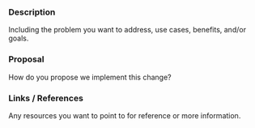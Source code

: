 <!--

Have you read Formidable's Code of Conduct? By filing an Issue, you are expected to comply with it, including treating everyone with respect: https://github.com/FormidableLabs/spectacle/blob/master/CONTRIBUTING.md#contributor-covenant-code-of-conduct

-->

### Description

Including the problem you want to address, use cases, benefits, and/or goals.

### Proposal

How do you propose we implement this change?

### Links / References

Any resources you want to point to for reference or more information.
